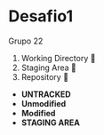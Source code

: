 # Desafio1
Grupo 22

1. Working Directory :1st_place_medal:
2. Staging Area :2nd_place_medal:
3. Repository :3rd_place_medal:

+ **UNTRACKED**
+ **Unmodified**
+ **Modified**
+ **STAGING AREA**